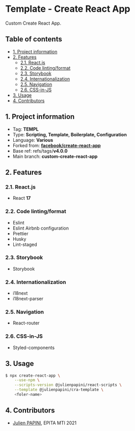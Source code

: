 # Template - Create React App <!-- omit in toc -->

Custom Create React App.

## Table of contents <!-- omit in toc -->

- [1. Project information](#1-project-information)
- [2. Features](#2-features)
  - [2.1. React.js](#21-reactjs)
  - [2.2. Code linting/format](#22-code-lintingformat)
  - [2.3. Storybook](#23-storybook)
  - [2.4. Internationalization](#24-internationalization)
  - [2.5. Navigation](#25-navigation)
  - [2.6. CSS-in-JS](#26-css-in-js)
- [3. Usage](#3-usage)
- [4. Contributors](#4-contributors)

## 1. Project information

- Tag: **TEMPL**
- Type: **Scripting, Template, Boilerplate, Configuration**
- Language: **Various**
- Forked from: **[facebook/create-react-app](https://github.com/facebook/create-react-app)**
- Base ref: refs/tags/**v4.0.0**
- Main branch: **custom-create-react-app**

## 2. Features

### 2.1. React.js

- React **17**

### 2.2. Code linting/format

- Eslint
- Eslint Airbnb configuration
- Prettier
- Husky
- Lint-staged

### 2.3. Storybook

- Storybook

### 2.4. Internationalization

- i18next
- i18next-parser

### 2.5. Navigation

- React-router

### 2.6. CSS-in-JS

- Styled-components

## 3. Usage

```bash
$ npx create-react-app \
    --use-npm \
    --scripts-version @julienpapini/react-scripts \
    --template @julienpapini/cra-template \
    <foler-name>
```

## 4. Contributors

- [Julien PAPINI](mailto:julien.papini@gmail.com), EPITA MTI 2021
